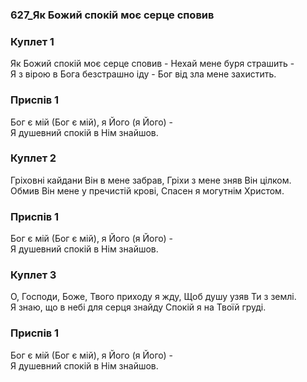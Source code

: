 ### 627_Як Божий спокій моє серце сповив
### Куплет 1
Як Божий спокій моє серце сповив - Нехай мене буря страшить - <br/>Я з вірою в Бога безстрашно іду - Бог від зла мене захистить.
### Приспів 1
Бог є мій (Бог є мій), я Його (я Його) - <br/>Я душевний спокій в Нім знайшов.
### Куплет 2
Гріховні кайдани Він в мене забрав, Гріхи з мене зняв Він цілком. <br/>Обмив Він мене у пречистій крові, Спасен я могутнім Христом.
### Приспів 1
Бог є мій (Бог є мій), я Його (я Його) - <br/>Я душевний спокій в Нім знайшов.
### Куплет 3
О, Господи, Боже, Твого приходу я жду, Щоб душу узяв Ти з землі. <br/>Я знаю, що в небі для серця знайду Спокій я на Твоїй груді.
### Приспів 1
Бог є мій (Бог є мій), я Його (я Його) - <br/>Я душевний спокій в Нім знайшов.
